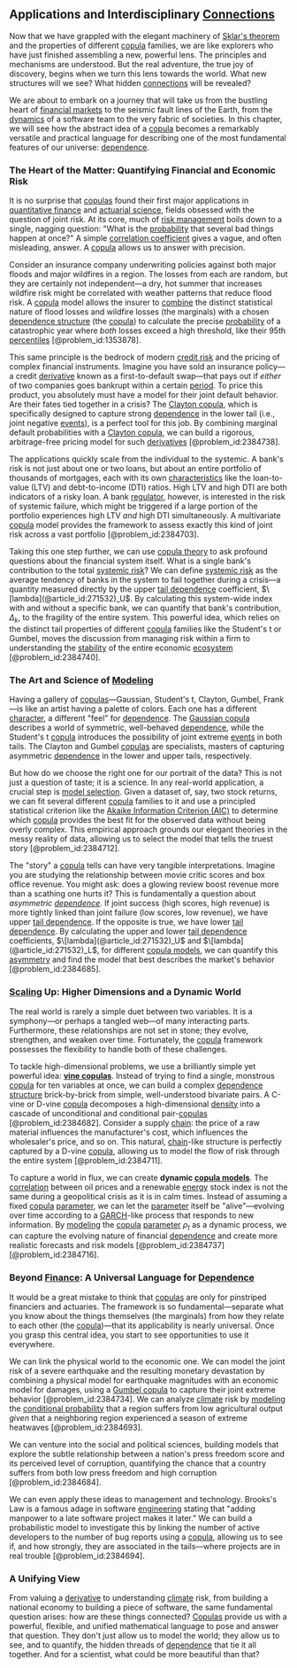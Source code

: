 ## Applications and Interdisciplinary [Connections](@article_id:193345)

Now that we have grappled with the elegant machinery of [Sklar's theorem](@article_id:143471) and the properties of different [copula](@article_id:269054) families, we are like explorers who have just finished assembling a new, powerful lens. The principles and mechanisms are understood. But the real adventure, the true joy of discovery, begins when we turn this lens towards the world. What new structures will we see? What hidden [connections](@article_id:193345) will be revealed?

We are about to embark on a journey that will take us from the bustling heart of [financial markets](@article_id:142343) to the seismic fault lines of the Earth, from the [dynamics](@article_id:163910) of a software team to the very fabric of societies. In this chapter, we will see how the abstract idea of a [copula](@article_id:269054) becomes a remarkably versatile and practical language for describing one of the most fundamental features of our universe: [dependence](@article_id:266459).

### The Heart of the Matter: Quantifying Financial and Economic Risk

It is no surprise that [copulas](@article_id:139874) found their first major applications in [quantitative finance](@article_id:138626) and [actuarial science](@article_id:274534), fields obsessed with the question of joint risk. At its core, much of [risk management](@article_id:140788) boils down to a single, nagging question: "What is the [probability](@article_id:263106) that several bad things happen at once?" A simple [correlation coefficient](@article_id:146543) gives a vague, and often misleading, answer. A [copula](@article_id:269054) allows us to answer with precision.

Consider an insurance company underwriting policies against both major floods and major wildfires in a region. The losses from each are random, but they are certainly not independent—a dry, hot summer that increases wildfire risk might be correlated with weather patterns that reduce flood risk. A [copula](@article_id:269054) model allows the insurer to [combine](@article_id:263454) the distinct statistical nature of flood losses and wildfire losses (the marginals) with a chosen [dependence structure](@article_id:260920) (the [copula](@article_id:269054)) to calculate the precise [probability](@article_id:263106) of a catastrophic year where *both* losses exceed a high threshold, like their 95th [percentiles](@article_id:271269) [@problem_id:1353878].

This same principle is the bedrock of modern [credit risk](@article_id:145518) and the pricing of complex financial instruments. Imagine you have sold an insurance policy—a credit [derivative](@article_id:157426) known as a first-to-default swap—that pays out if *either* of two companies goes bankrupt within a certain [period](@article_id:169165). To price this product, you absolutely must have a model for their joint default behavior. Are their fates tied together in a crisis? The [Clayton copula](@article_id:143229), which is specifically designed to capture strong [dependence](@article_id:266459) in the lower tail (i.e., joint negative [events](@article_id:175929)), is a perfect tool for this job. By combining marginal default probabilities with a [Clayton copula](@article_id:143229), we can build a rigorous, arbitrage-free pricing model for such [derivatives](@article_id:165970) [@problem_id:2384738].

The applications quickly scale from the individual to the systemic. A bank's risk is not just about one or two loans, but about an entire portfolio of thousands of mortgages, each with its own [characteristics](@article_id:193037) like the loan-to-value (LTV) and debt-to-income (DTI) ratios. High LTV and high DTI are both indicators of a risky loan. A bank [regulator](@article_id:151352), however, is interested in the risk of systemic failure, which might be triggered if a large portion of the portfolio experiences high LTV *and* high DTI simultaneously. A multivariate [copula](@article_id:269054) model provides the framework to assess exactly this kind of joint risk across a vast portfolio [@problem_id:2384703].

Taking this one step further, we can use [copula theory](@article_id:141825) to ask profound questions about the financial system itself. What is a single bank's contribution to the total [systemic risk](@article_id:136203)? We can define [systemic risk](@article_id:136203) as the average tendency of banks in the system to fail together during a crisis—a quantity measured directly by the upper [tail dependence](@article_id:140124) coefficient, $\[lambda](@article_id:271532)_U$. By calculating this system-wide index with and without a specific bank, we can quantify that bank's contribution, $\Delta_k$, to the fragility of the entire system. This powerful idea, which relies on the distinct tail properties of different [copula](@article_id:269054) families like the Student's t or Gumbel, moves the discussion from managing risk within a firm to understanding the [stability](@article_id:142499) of the entire economic [ecosystem](@article_id:135973) [@problem_id:2384740].

### The Art and Science of [Modeling](@article_id:268079)

Having a gallery of [copulas](@article_id:139874)—Gaussian, Student's t, Clayton, Gumbel, Frank—is like an artist having a palette of colors. Each one has a different [character](@article_id:264898), a different "feel" for [dependence](@article_id:266459). The [Gaussian copula](@article_id:140797) describes a world of symmetric, well-behaved [dependence](@article_id:266459), while the Student's t [copula](@article_id:269054) introduces the possibility of joint extreme [events](@article_id:175929) in both tails. The Clayton and Gumbel [copulas](@article_id:139874) are specialists, masters of capturing asymmetric [dependence](@article_id:266459) in the lower and upper tails, respectively.

But how do we choose the right one for our portrait of the data? This is not just a question of taste; it is a science. In any real-world application, a crucial step is [model selection](@article_id:155107). Given a dataset of, say, two stock returns, we can fit several different [copula](@article_id:269054) families to it and use a principled statistical criterion like the [Akaike Information Criterion (AIC)](@article_id:192655) to determine which [copula](@article_id:269054) provides the best fit for the observed data without being overly complex. This empirical approach grounds our elegant theories in the messy reality of data, allowing us to select the model that tells the truest story [@problem_id:2384712].

The "story" a [copula](@article_id:269054) tells can have very tangible interpretations. Imagine you are studying the relationship between movie critic scores and box office revenue. You might ask: does a glowing review boost revenue more than a scathing one hurts it? This is fundamentally a question about *asymmetric [dependence](@article_id:266459)*. If joint success (high scores, high revenue) is more tightly linked than joint failure (low scores, low revenue), we have upper [tail dependence](@article_id:140124). If the opposite is true, we have lower [tail dependence](@article_id:140124). By calculating the upper and lower [tail dependence](@article_id:140124) coefficients, $\[lambda](@article_id:271532)_U$ and $\[lambda](@article_id:271532)_L$, for different [copula models](@article_id:143492), we can quantify this [asymmetry](@article_id:172353) and find the model that best describes the market's behavior [@problem_id:2384685].

### [Scaling](@article_id:142532) Up: Higher Dimensions and a Dynamic World

The real world is rarely a simple duet between two variables. It is a symphony—or perhaps a tangled web—of many interacting parts. Furthermore, these relationships are not set in stone; they evolve, strengthen, and weaken over time. Fortunately, the [copula](@article_id:269054) framework possesses the flexibility to handle both of these challenges.

To tackle high-dimensional problems, we use a brilliantly simple yet powerful idea: **[vine copulas](@article_id:138010)**. Instead of trying to find a single, monstrous [copula](@article_id:269054) for ten variables at once, we can build a complex [dependence structure](@article_id:260920) brick-by-brick from simple, well-understood bivariate pairs. A C-vine or D-vine [copula](@article_id:269054) decomposes a high-dimensional [density](@article_id:140340) into a cascade of unconditional and conditional pair-[copulas](@article_id:139874) [@problem_id:2384682]. Consider a supply [chain](@article_id:267135): the price of a raw material influences the manufacturer's cost, which influences the wholesaler's price, and so on. This natural, [chain](@article_id:267135)-like structure is perfectly captured by a D-vine [copula](@article_id:269054), allowing us to model the flow of risk through the entire system [@problem_id:2384711].

To capture a world in flux, we can create **dynamic [copula models](@article_id:143492)**. The [correlation](@article_id:265479) between oil prices and a renewable [energy](@article_id:149697) stock index is not the same during a geopolitical crisis as it is in calm times. Instead of assuming a fixed [copula](@article_id:269054) [parameter](@article_id:174151), we can let the [parameter](@article_id:174151) itself be "alive"—evolving over time according to a [GARCH](@article_id:135738)-like process that responds to new information. By [modeling](@article_id:268079) the [copula](@article_id:269054) [parameter](@article_id:174151) $\rho_t$ as a dynamic process, we can capture the evolving nature of financial [dependence](@article_id:266459) and create more realistic forecasts and risk models [@problem_id:2384737] [@problem_id:2384716].

### Beyond [Finance](@article_id:144433): A Universal Language for [Dependence](@article_id:266459)

It would be a great mistake to think that [copulas](@article_id:139874) are only for pinstriped financiers and actuaries. The framework is so fundamental—separate what you know about the things themselves (the marginals) from how they relate to each other (the [copula](@article_id:269054))—that its applicability is nearly universal. Once you grasp this central idea, you start to see opportunities to use it everywhere.

We can link the physical world to the economic one. We can model the joint risk of a severe earthquake and the resulting monetary devastation by combining a physical model for earthquake magnitudes with an economic model for damages, using a [Gumbel copula](@article_id:143415) to capture their joint extreme behavior [@problem_id:2384734]. We can analyze [climate](@article_id:144739) risk by [modeling](@article_id:268079) the [conditional probability](@article_id:150519) that a region suffers from low agricultural output *given* that a neighboring region experienced a season of extreme heatwaves [@problem_id:2384693].

We can venture into the social and political sciences, building models that explore the subtle relationship between a nation's press freedom score and its perceived level of corruption, quantifying the chance that a country suffers from both low press freedom and high corruption [@problem_id:2384684].

We can even apply these ideas to management and technology. Brooks's Law is a famous adage in software [engineering](@article_id:275179) stating that "adding manpower to a late software project makes it later." We can build a probabilistic model to investigate this by linking the number of active developers to the number of bug reports using a [copula](@article_id:269054), allowing us to see if, and how strongly, they are associated in the tails—where projects are in real trouble [@problem_id:2384694].

### A Unifying View

From valuing a [derivative](@article_id:157426) to understanding [climate](@article_id:144739) risk, from building a national economy to building a piece of software, the same fundamental question arises: how are these things connected? [Copulas](@article_id:139874) provide us with a powerful, flexible, and unified mathematical language to pose and answer that question. They don't just allow us to model the world; they allow us to see, and to quantify, the hidden threads of [dependence](@article_id:266459) that tie it all together. And for a scientist, what could be more beautiful than that?